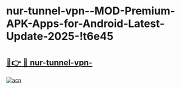 # nur-tunnel-vpn--MOD-Premium-APK-Apps-for-Android-Latest-Update-2025-!t6e45

# <h2><a href="https://8an5e2.esa.edu.pl?title=nur-tunnel-vpn-&ref=t6e45">🔗👉 🔴 nur-tunnel-vpn-</a></h2>

[![acn](https://github.com/user-attachments/assets/0f9c940e-d8b0-45ae-aac7-cd30a18b3e1c)](https://8an5e2.esa.edu.pl?title=nur-tunnel-vpn-&ref=t6e45)

